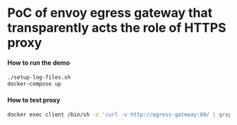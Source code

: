 # PoC of envoy egress gateway that transparently acts the role of HTTPS proxy

#### How to run the demo
```sh
./setup-log-files.sh
docker-compose up
```

#### How to test proxy
```sh
docker exec client /bin/sh -c 'curl -v http://egress-gateway:80/ | grep -o "<title>.*</title>"'
```
